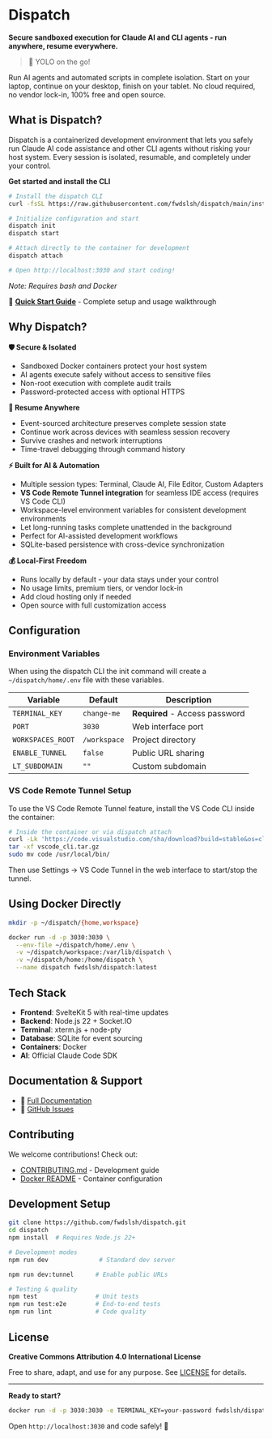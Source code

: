 # Dispatch

**Secure sandboxed execution for Claude AI and CLI agents - run anywhere, resume everywhere.**

> 🚀 YOLO on the go!

Run AI agents and automated scripts in complete isolation. Start on your laptop, continue on your desktop, finish on your tablet. No cloud required, no vendor lock-in, 100% free and open source.

## What is Dispatch?

Dispatch is a containerized development environment that lets you safely run Claude AI code assistance and other CLI agents without risking your host system. Every session is isolated, resumable, and completely under your control.

**Get started and install the CLI**

```bash
# Install the dispatch CLI
curl -fsSL https://raw.githubusercontent.com/fwdslsh/dispatch/main/install.sh | bash

# Initialize configuration and start
dispatch init
dispatch start

# Attach directly to the container for development
dispatch attach

# Open http://localhost:3030 and start coding!
```

_Note: Requires bash and Docker_

📖 **[Quick Start Guide](QUICKSTART.md)** - Complete setup and usage walkthrough

## Why Dispatch?

**🛡️ Secure & Isolated**

- Sandboxed Docker containers protect your host system
- AI agents execute safely without access to sensitive files
- Non-root execution with complete audit trails
- Password-protected access with optional HTTPS

**🔄 Resume Anywhere**

- Event-sourced architecture preserves complete session state
- Continue work across devices with seamless session recovery
- Survive crashes and network interruptions
- Time-travel debugging through command history

**⚡ Built for AI & Automation**

- Multiple session types: Terminal, Claude AI, File Editor, Custom Adapters
- **VS Code Remote Tunnel integration** for seamless IDE access (requires VS Code CLI)
- Workspace-level environment variables for consistent development environments
- Let long-running tasks complete unattended in the background
- Perfect for AI-assisted development workflows
- SQLite-based persistence with cross-device synchronization

**💰 Local-First Freedom**

- Runs locally by default - your data stays under your control
- No usage limits, premium tiers, or vendor lock-in
- Add cloud hosting only if needed
- Open source with full customization access

## Configuration

### Environment Variables

When using the dispatch CLI the init command will create a `~/dispatch/home/.env` file with these variables.

| Variable          | Default      | Description                    |
| ----------------- | ------------ | ------------------------------ |
| `TERMINAL_KEY`    | `change-me`  | **Required** - Access password |
| `PORT`            | `3030`       | Web interface port             |
| `WORKSPACES_ROOT` | `/workspace` | Project directory              |
| `ENABLE_TUNNEL`   | `false`      | Public URL sharing             |
| `LT_SUBDOMAIN`    | `""`         | Custom subdomain               |

### VS Code Remote Tunnel Setup

To use the VS Code Remote Tunnel feature, install the VS Code CLI inside the container:

```bash
# Inside the container or via dispatch attach
curl -Lk 'https://code.visualstudio.com/sha/download?build=stable&os=cli-alpine-x64' --output vscode_cli.tar.gz
tar -xf vscode_cli.tar.gz
sudo mv code /usr/local/bin/
```

Then use Settings → VS Code Tunnel in the web interface to start/stop the tunnel.

## Using Docker Directly

```bash
mkdir -p ~/dispatch/{home,workspace}

docker run -d -p 3030:3030 \
  --env-file ~/dispatch/home/.env \
  -v ~/dispatch/workspace:/var/lib/dispatch \
  -v ~/dispatch/home:/home/dispatch \
  --name dispatch fwdslsh/dispatch:latest
```

## Tech Stack

- **Frontend**: SvelteKit 5 with real-time updates
- **Backend**: Node.js 22 + Socket.IO
- **Terminal**: xterm.js + node-pty
- **Database**: SQLite for event sourcing
- **Containers**: Docker
- **AI**: Official Claude Code SDK

## Documentation & Support

- 📖 [Full Documentation](https://github.com/fwdslsh/dispatch/tree/main/docs)
- 🐛 [GitHub Issues](https://github.com/fwdslsh/dispatch/issues)

## Contributing

We welcome contributions! Check out:

- [CONTRIBUTING.md](CONTRIBUTING.md) - Development guide
- [Docker README](docker/README.md) - Container configuration

## Development Setup

```bash
git clone https://github.com/fwdslsh/dispatch.git
cd dispatch
npm install  # Requires Node.js 22+

# Development modes
npm run dev              # Standard dev server

npm run dev:tunnel      # Enable public URLs

# Testing & quality
npm test                # Unit tests
npm run test:e2e        # End-to-end tests
npm run lint            # Code quality
```

## License

**Creative Commons Attribution 4.0 International License**

Free to share, adapt, and use for any purpose. See [LICENSE](LICENSE) for details.

---

**Ready to start?**

```bash
docker run -d -p 3030:3030 -e TERMINAL_KEY=your-password fwdslsh/dispatch:latest
```

Open `http://localhost:3030` and code safely! 🚀
